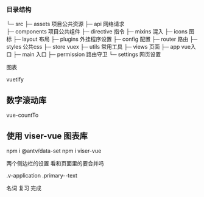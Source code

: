 
### 目录结构

└─  src
    ├─ assets               项目公共资源
    ├─ api                  网络请求     
    ├─ components           项目公共组件
    ├─ directive            指令
    ├─ mixins               混入
    ├─ icons                图标
    ├─ layout               布局
    ├─ plugins              外挂程序设置
    ├─ config               配置
    ├─ router               路由
    ├─ styles               公共css
    ├─ store                vuex
    ├─ utils                常用工具
    ├─ views                页面
    ├─ app                  vue入口
    ├─ main                 入口
    ├─ permission           路由守卫
    └─ settings             网页设置


图表

vuetify

## 数字滚动库
vue-countTo



## 使用 viser-vue 图表库
npm i @antv/data-set
npm i viser-vue

两个侧边栏的设置
看和页面里的要合并吗

.v-application .primary--text


名词 复习 完成